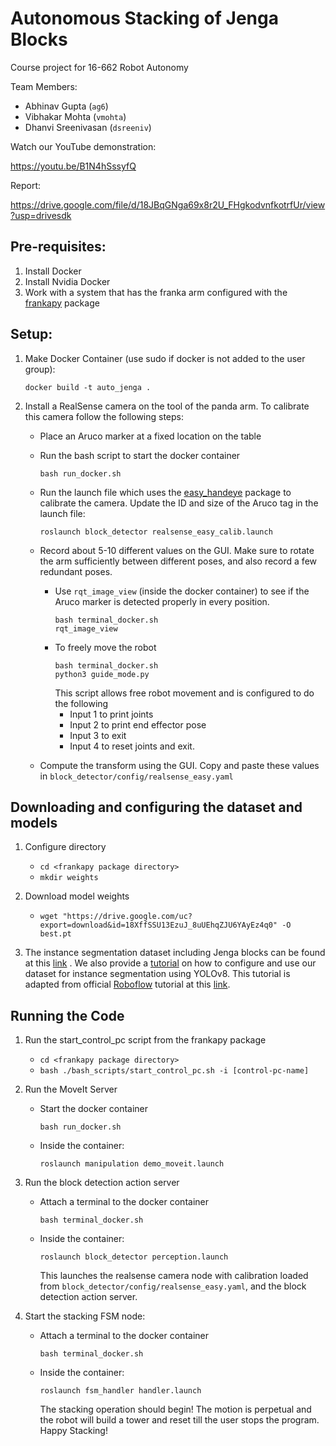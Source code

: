 # Autonomous Stacking of Jenga Blocks

Course project for 16-662 Robot Autonomy

Team Members:
- Abhinav Gupta (`ag6`)
- Vibhakar Mohta (`vmohta`)
- Dhanvi Sreenivasan (`dsreeniv`)

Watch our YouTube demonstration:

https://youtu.be/B1N4hSssyfQ

Report:

https://drive.google.com/file/d/18JBqGNga69x8r2U_FHgkodvnfkotrfUr/view?usp=drivesdk

## Pre-requisites:
1. Install Docker
2. Install Nvidia Docker
3. Work with a system that has the franka arm configured with the [frankapy](https://github.com/iamlab-cmu/frankapy) package

## Setup:
1. Make Docker Container (use sudo if docker is not added to the user group):

   ```
   docker build -t auto_jenga .
   ```

2. Install a RealSense camera on the tool of the panda arm. To calibrate this camera follow the following steps:
    - Place an Aruco marker at a fixed location on the table
    - Run the bash script to start the docker container
        ```
        bash run_docker.sh
        ```
    -  Run the launch file which uses the [easy_handeye](https://github.com/IFL-CAMP/easy_handeye) package to calibrate the camera. Update the ID and size of the Aruco tag in the launch file:
        ```
        roslaunch block_detector realsense_easy_calib.launch
        ```

    - Record about 5-10 different values on the GUI. Make sure to rotate the arm sufficiently between different poses, and also record a few redundant poses. 
        - Use `rqt_image_view` (inside the docker container) to see if the Aruco marker is detected properly in every position. 
            ```
            bash terminal_docker.sh
            rqt_image_view
            ```
        - To freely move the robot
            ```
            bash terminal_docker.sh
            python3 guide_mode.py
            ```
            This script allows free robot movement and is configured to do the following
            - Input 1 to print joints <br>
            - Input 2 to print end effector pose <br>
            - Input 3 to exit <br>
            - Input 4 to reset joints and exit.

    - Compute the transform using the GUI. Copy and paste these values in `block_detector/config/realsense_easy.yaml`

## Downloading and configuring the dataset and models
1. Configure directory
   - `cd <frankapy package directory>`
   - `mkdir weights`

2. Download model weights
   -    ```
        wget "https://drive.google.com/uc?export=download&id=18XffSSU13EzuJ_8uUEhqZJU6YAyEz4q0" -O best.pt
        ```
3. The instance segmentation dataset including Jenga blocks can be found at this [link](https://drive.google.com/file/d/1qUsEvA0-WESyihHy6-eqNq8g5hohzBKS/view?usp=share_link)
. We also provide a [tutorial](https://colab.research.google.com/drive/1GQwshAy2_xJ1y4kIV15M3OMHiS9N9oYl?usp=sharing) on how to configure and use our dataset for instance segmentation using YOLOv8. This tutorial is adapted from official [Roboflow](https://roboflow.com/) tutorial at this [link](https://colab.research.google.com/github/roboflow-ai/notebooks/blob/main/notebooks/train-yolov8-instance-segmentation-on-custom-dataset.ipynb).
 
      

## Running the Code
1. Run the start_control_pc script from the frankapy package
   - `cd <frankapy package directory>`
   - `bash ./bash_scripts/start_control_pc.sh -i [control-pc-name]`

2. Run the MoveIt Server
    - Start the docker container
      ```
      bash run_docker.sh
      ```
    - Inside the container:
        ```
        roslaunch manipulation demo_moveit.launch
        ```

3. Run the block detection action server
    - Attach a terminal to the docker container
      ```
      bash terminal_docker.sh
      ```
    - Inside the container:
        ```
        roslaunch block_detector perception.launch
        ```
        This launches the realsense camera node with calibration loaded from `block_detector/config/realsense_easy.yaml`, and the block detection action server.

4. Start the stacking FSM node:
    - Attach a terminal to the docker container
      ```
      bash terminal_docker.sh
      ```
    - Inside the container:
        ```
        roslaunch fsm_handler handler.launch
        ```
        The stacking operation should begin! The motion is perpetual and the robot will build a tower and reset till the user stops the program. Happy Stacking!
